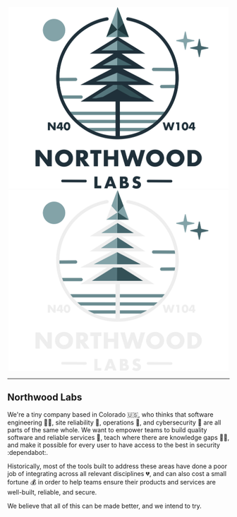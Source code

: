 <div align="center"><img src="https://github.com/northwood-labs/.github/raw/main/profile/NWL-Full-Vertical-Color-7497.png#gh-light-mode-only" alt="Logo" width="500"><img src="https://github.com/northwood-labs/.github/raw/main/profile/NWL-Full-Vertical-Color-Inverted-7497.png#gh-dark-mode-only" alt="Logo" width="500"><br></div>

---

## Northwood Labs

We're a tiny company based in Colorado :us:, who thinks that software engineering :woman_technologist:, site reliability :mechanical_arm:, operations :whale:, and cybersecurity :ninja: are all parts of the same whole. We want to empower teams to build quality software and reliable services :1st_place_medal:, teach where there are knowledge gaps :man_teacher:, and make it possible for every user to have access to the best in security :dependabot:.

Historically, most of the tools built to address these areas have done a poor job of integrating across all relevant disciplines :broken_heart:, and can also cost a small fortune :moneybag: in order to help teams ensure their products and services are well-built, reliable, and secure.

We believe that all of this can be made better, and we intend to try.
